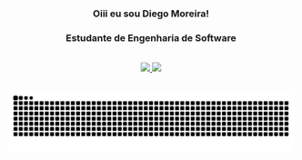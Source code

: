 <div align="center"> 
  
  ### Oiii eu sou Diego Moreira!
  ### Estudante de Engenharia de Software
  <br>
  
    

  
  <div align="center">
    <a href="https://github.com/dmsdiegomoreira">
    <img height="180em" src="https://github-readme-stats.vercel.app/api?username=dmsdiegomoreira&show_icons=true&theme=algolia&include_all_commits=true&count_private=true"/>
    <img height="180em" src="https://github-readme-stats.vercel.app/api/top-langs/?username=rafaballerini&layout=compact&langs_count=7&theme=algolia"/>
  </div>
</div>
  
##
![Snake animation](https://github.com/dmsdiegomoreira/dmsdiegomoreira/blob/output/github-contribution-grid-snake.svg)
